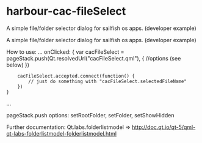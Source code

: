 # harbour-cac-fileSelect
A simple file/folder selector dialog for sailfish os apps. (developer example)

A simple file/folder selector dialog for sailfish os apps. (developer example)

How to use:
...
    onClicked: {
        var cacFileSelect = pageStack.push(Qt.resolvedUrl("cacFileSelect.qml"), {
            //options (see below)
        })

        cacFileSelect.accepted.connect(function() {
            // just do something with "cacFileSelect.selectedFileName"
        })
    }
...

pageStack.push options:
setRootFolder, setFolder, setShowHidden

Further documentation:
Qt.labs.folderlistmodel => http://doc.qt.io/qt-5/qml-qt-labs-folderlistmodel-folderlistmodel.html
